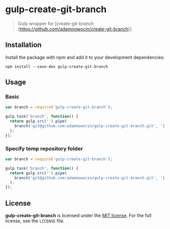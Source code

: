 # gulp-create-git-branch
> Gulp wrapper for [create-git-branch (https://github.com/adamnowocin/create-git-branch)]

## Installation

Install the package with npm and add it to your development dependencies:

`npm install --save-dev gulp-create-git-branch`

## Usage

### Basic

```javascript
var branch = require('gulp-create-git-branch');

gulp.task('branch', function() {
  return gulp.src('').pipe(
    branch('git@github.com:adamnowocin/gulp-create-git-branch.git', '1.0.0')
  );
});
```

### Specify temp repository folder

```javascript
var branch = require('gulp-create-git-branch');

gulp.task('branch', function() {
  return gulp.src('').pipe(
    branch('git@github.com:adamnowocin/gulp-create-git-branch.git', '1.0.0', 'tmp-repo')
  );
});
```

## License

**gulp-create-git-branch** is licensed under the [MIT license](http://opensource.org/licenses/MIT).
For the full license, see the `LICENSE` file.
